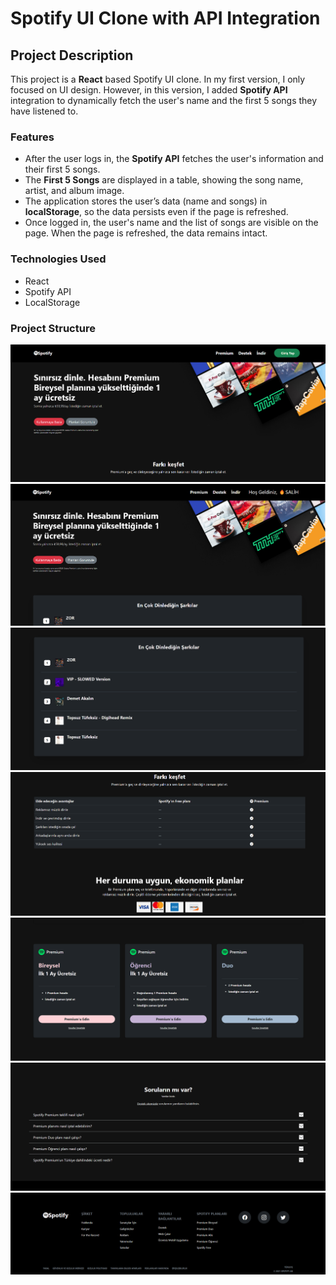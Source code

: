 # Spotify UI Clone with API Integration

## Project Description

This project is a **React** based Spotify UI clone. In my first version, I only focused on UI design. However, in this version, I added **Spotify API** integration to dynamically fetch the user's name and the first 5 songs they have listened to.

### Features
- After the user logs in, the **Spotify API** fetches the user's information and their first 5 songs.
- The **First 5 Songs** are displayed in a table, showing the song name, artist, and album image.
- The application stores the user’s data (name and songs) in **localStorage**, so the data persists even if the page is refreshed.
- Once logged in, the user's name and the list of songs are visible on the page. When the page is refreshed, the data remains intact.

### Technologies Used
- React
- Spotify API
- LocalStorage

### Project Structure



<img src="./public/image/Readme/Readme1.png">
<img src="./public/image/Readme/Readme2.png">
<img src="./public/image/Readme/Readme3.png">
<img src="./public/image/Readme/Readme4.png">
<img src="./public/image/Readme/Readme5.png">
<img src="./public/image/Readme/Readme6.png">
<img src="./public/image/Readme/Readme7.png">
